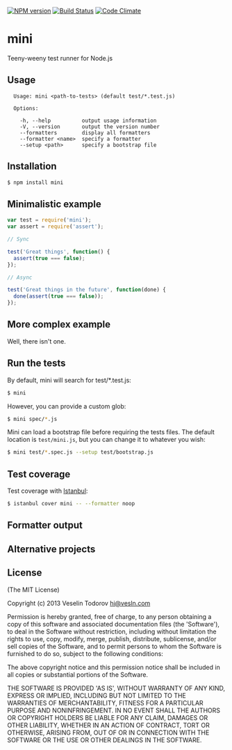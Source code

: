 [![NPM version](https://badge.fury.io/js/mini.png)](http://badge.fury.io/js/mini)
[![Build Status](https://secure.travis-ci.org/vesln/mini.png)](http://travis-ci.org/vesln/mini)
[![Code Climate](https://codeclimate.com/github/vesln/mini.png)](https://codeclimate.com/github/vesln/mini)

# mini

Teeny-weeny test runner for Node.js

## Usage

```
  Usage: mini <path-to-tests> (default test/*.test.js)

  Options:

    -h, --help          output usage information
    -V, --version       output the version number
    --formatters        display all formatters
    --formatter <name>  specify a formatter
    --setup <path>      specify a bootstrap file
```

## Installation

```bash
$ npm install mini
```

## Minimalistic example

```js
var test = require('mini');
var assert = require('assert');

// Sync

test('Great things', function() {
  assert(true === false);
});

// Async

test('Great things in the future', function(done) {
  done(assert(true === false));
});
```

## More complex example

Well, there isn't one.

## Run the tests

By default, mini will search for test/*.test.js:

```bash
$ mini
```

However, you can provide a custom glob:

```bash
$ mini spec/*.js
```

Mini can load a bootstrap file before requiring the tests files. The default
location is `test/mini.js`, but you can change it to whatever you wish:

```bash
$ mini test/*.spec.js --setup test/bootstrap.js
```

## Test coverage

Test coverage with [Istanbul](https://github.com/gotwarlost/istanbul):

```bash
$ istanbul cover mini -- --formatter noop
```

## Formatter output

## Alternative projects

## License

(The MIT License)

Copyright (c) 2013 Veselin Todorov <hi@vesln.com>

Permission is hereby granted, free of charge, to any person obtaining
a copy of this software and associated documentation files (the
'Software'), to deal in the Software without restriction, including
without limitation the rights to use, copy, modify, merge, publish,
distribute, sublicense, and/or sell copies of the Software, and to
permit persons to whom the Software is furnished to do so, subject to
the following conditions:

The above copyright notice and this permission notice shall be
included in all copies or substantial portions of the Software.

THE SOFTWARE IS PROVIDED 'AS IS', WITHOUT WARRANTY OF ANY KIND,
EXPRESS OR IMPLIED, INCLUDING BUT NOT LIMITED TO THE WARRANTIES OF
MERCHANTABILITY, FITNESS FOR A PARTICULAR PURPOSE AND NONINFRINGEMENT.
IN NO EVENT SHALL THE AUTHORS OR COPYRIGHT HOLDERS BE LIABLE FOR ANY
CLAIM, DAMAGES OR OTHER LIABILITY, WHETHER IN AN ACTION OF CONTRACT,
TORT OR OTHERWISE, ARISING FROM, OUT OF OR IN CONNECTION WITH THE
SOFTWARE OR THE USE OR OTHER DEALINGS IN THE SOFTWARE.
